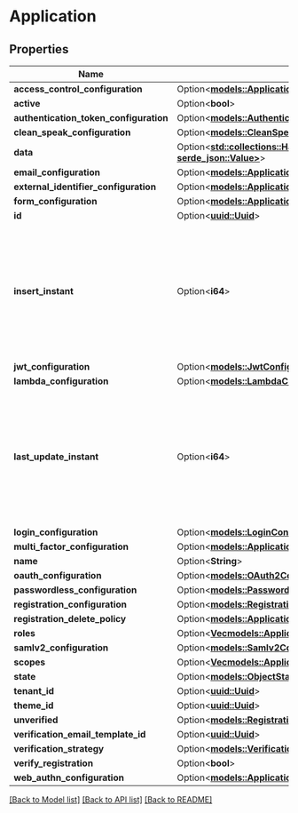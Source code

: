 # Application

## Properties

Name | Type | Description | Notes
------------ | ------------- | ------------- | -------------
**access_control_configuration** | Option<[**models::ApplicationAccessControlConfiguration**](ApplicationAccessControlConfiguration.md)> |  | [optional]
**active** | Option<**bool**> |  | [optional]
**authentication_token_configuration** | Option<[**models::AuthenticationTokenConfiguration**](AuthenticationTokenConfiguration.md)> |  | [optional]
**clean_speak_configuration** | Option<[**models::CleanSpeakConfiguration**](CleanSpeakConfiguration.md)> |  | [optional]
**data** | Option<[**std::collections::HashMap<String, serde_json::Value>**](serde_json::Value.md)> |  | [optional]
**email_configuration** | Option<[**models::ApplicationEmailConfiguration**](ApplicationEmailConfiguration.md)> |  | [optional]
**external_identifier_configuration** | Option<[**models::ApplicationExternalIdentifierConfiguration**](ApplicationExternalIdentifierConfiguration.md)> |  | [optional]
**form_configuration** | Option<[**models::ApplicationFormConfiguration**](ApplicationFormConfiguration.md)> |  | [optional]
**id** | Option<[**uuid::Uuid**](uuid::Uuid.md)> |  | [optional]
**insert_instant** | Option<**i64**> | The number of milliseconds since the unix epoch: January 1, 1970 00:00:00 UTC. This value is always in UTC. | [optional]
**jwt_configuration** | Option<[**models::JwtConfiguration**](JWTConfiguration.md)> |  | [optional]
**lambda_configuration** | Option<[**models::LambdaConfiguration**](LambdaConfiguration.md)> |  | [optional]
**last_update_instant** | Option<**i64**> | The number of milliseconds since the unix epoch: January 1, 1970 00:00:00 UTC. This value is always in UTC. | [optional]
**login_configuration** | Option<[**models::LoginConfiguration**](LoginConfiguration.md)> |  | [optional]
**multi_factor_configuration** | Option<[**models::ApplicationMultiFactorConfiguration**](ApplicationMultiFactorConfiguration.md)> |  | [optional]
**name** | Option<**String**> |  | [optional]
**oauth_configuration** | Option<[**models::OAuth2Configuration**](OAuth2Configuration.md)> |  | [optional]
**passwordless_configuration** | Option<[**models::PasswordlessConfiguration**](PasswordlessConfiguration.md)> |  | [optional]
**registration_configuration** | Option<[**models::RegistrationConfiguration**](RegistrationConfiguration.md)> |  | [optional]
**registration_delete_policy** | Option<[**models::ApplicationRegistrationDeletePolicy**](ApplicationRegistrationDeletePolicy.md)> |  | [optional]
**roles** | Option<[**Vec<models::ApplicationRole>**](ApplicationRole.md)> |  | [optional]
**samlv2_configuration** | Option<[**models::Samlv2Configuration**](SAMLv2Configuration.md)> |  | [optional]
**scopes** | Option<[**Vec<models::ApplicationOAuthScope>**](ApplicationOAuthScope.md)> |  | [optional]
**state** | Option<[**models::ObjectState**](ObjectState.md)> |  | [optional]
**tenant_id** | Option<[**uuid::Uuid**](uuid::Uuid.md)> |  | [optional]
**theme_id** | Option<[**uuid::Uuid**](uuid::Uuid.md)> |  | [optional]
**unverified** | Option<[**models::RegistrationUnverifiedOptions**](RegistrationUnverifiedOptions.md)> |  | [optional]
**verification_email_template_id** | Option<[**uuid::Uuid**](uuid::Uuid.md)> |  | [optional]
**verification_strategy** | Option<[**models::VerificationStrategy**](VerificationStrategy.md)> |  | [optional]
**verify_registration** | Option<**bool**> |  | [optional]
**web_authn_configuration** | Option<[**models::ApplicationWebAuthnConfiguration**](ApplicationWebAuthnConfiguration.md)> |  | [optional]

[[Back to Model list]](../README.md#documentation-for-models) [[Back to API list]](../README.md#documentation-for-api-endpoints) [[Back to README]](../README.md)


